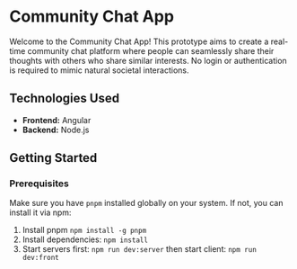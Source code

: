 # Community Chat App

Welcome to the Community Chat App! This prototype aims to create a real-time community chat platform where people can seamlessly share their thoughts with others who share similar interests. No login or authentication is required to mimic natural societal interactions.

## Technologies Used

- **Frontend:** Angular
- **Backend:** Node.js

## Getting Started

### Prerequisites

Make sure you have `pnpm` installed globally on your system. If not, you can install it via npm:

1. Install pnpm `npm install -g pnpm`
2. Install dependencies: `npm install`
3. Start servers first: `npm run dev:server` then start client: `npm run dev:front`
